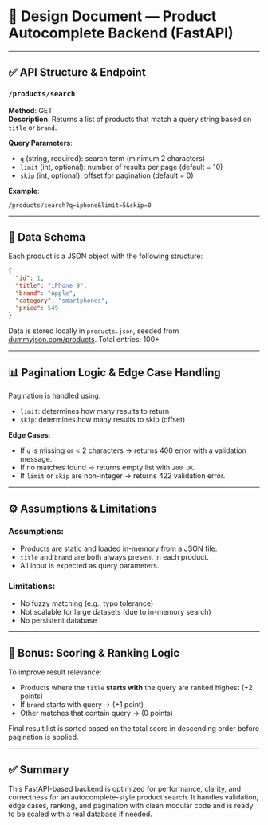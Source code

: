 
# 🧩 Design Document — Product Autocomplete Backend (FastAPI)

---

## ✅ API Structure & Endpoint

### `/products/search`
**Method**: GET  
**Description**: Returns a list of products that match a query string based on `title` or `brand`.

**Query Parameters**:
- `q` (string, required): search term (minimum 2 characters)
- `limit` (int, optional): number of results per page (default = 10)
- `skip` (int, optional): offset for pagination (default = 0)

**Example**:
```
/products/search?q=iphone&limit=5&skip=0
```

---

## 🧱 Data Schema

Each product is a JSON object with the following structure:

```json
{
  "id": 1,
  "title": "iPhone 9",
  "brand": "Apple",
  "category": "smartphones",
  "price": 549
}
```

Data is stored locally in `products.json`, seeded from [dummyjson.com/products](https://dummyjson.com/products). Total entries: 100+

---

## 📊 Pagination Logic & Edge Case Handling

Pagination is handled using:
- `limit`: determines how many results to return
- `skip`: determines how many results to skip (offset)

**Edge Cases**:
- If `q` is missing or < 2 characters → returns 400 error with a validation message.
- If no matches found → returns empty list with `200 OK`.
- If `limit` or `skip` are non-integer → returns 422 validation error.

---

## ⚙️ Assumptions & Limitations

### Assumptions:
- Products are static and loaded in-memory from a JSON file.
- `title` and `brand` are both always present in each product.
- All input is expected as query parameters.

### Limitations:
- No fuzzy matching (e.g., typo tolerance)
- Not scalable for large datasets (due to in-memory search)
- No persistent database

---

## 🧠 Bonus: Scoring & Ranking Logic

To improve result relevance:
- Products where the `title` **starts with** the query are ranked highest (+2 points)
- If `brand` starts with query → (+1 point)
- Other matches that contain query → (0 points)

Final result list is sorted based on the total score in descending order before pagination is applied.

---

## ✅ Summary

This FastAPI-based backend is optimized for performance, clarity, and correctness for an autocomplete-style product search. It handles validation, edge cases, ranking, and pagination with clean modular code and is ready to be scaled with a real database if needed.
